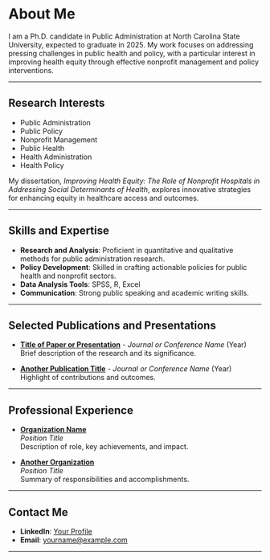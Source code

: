 # About Me

I am a Ph.D. candidate in Public Administration at North Carolina State University, expected to graduate in 2025. My work focuses on addressing pressing challenges in public health and policy, with a particular interest in improving health equity through effective nonprofit management and policy interventions.

---

## Research Interests

- Public Administration  
- Public Policy  
- Nonprofit Management  
- Public Health  
- Health Administration  
- Health Policy  

My dissertation, *Improving Health Equity: The Role of Nonprofit Hospitals in Addressing Social Determinants of Health*, explores innovative strategies for enhancing equity in healthcare access and outcomes.

---

## Skills and Expertise

- **Research and Analysis**: Proficient in quantitative and qualitative methods for public administration research.  
- **Policy Development**: Skilled in crafting actionable policies for public health and nonprofit sectors.  
- **Data Analysis Tools**: SPSS, R, Excel  
- **Communication**: Strong public speaking and academic writing skills.

---

## Selected Publications and Presentations

- **[Title of Paper or Presentation](#)** - *Journal or Conference Name* (Year)  
  Brief description of the research and its significance.

- **[Another Publication Title](#)** - *Journal or Conference Name* (Year)  
  Highlight of contributions and outcomes.

---

## Professional Experience

- **[Organization Name](#)**  
  *Position Title*  
  Description of role, key achievements, and impact.

- **[Another Organization](#)**  
  *Position Title*  
  Summary of responsibilities and accomplishments.

---

## Contact Me

- **LinkedIn**: [Your Profile](#)  
- **Email**: yourname@example.com  

---
